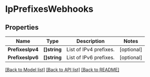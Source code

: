 # IpPrefixesWebhooks

## Properties

Name | Type | Description | Notes
------------ | ------------- | ------------- | -------------
**PrefixesIpv4** | **[]string** | List of IPv4 prefixes. | [optional] 
**PrefixesIpv6** | **[]string** | List of IPv6 prefixes. | [optional] 

[[Back to Model list]](../README.md#documentation-for-models) [[Back to API list]](../README.md#documentation-for-api-endpoints) [[Back to README]](../README.md)


